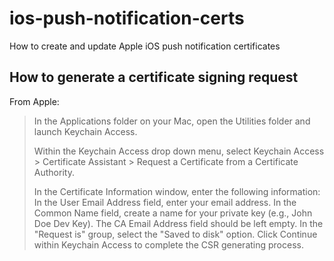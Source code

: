 # ios-push-notification-certs
How to create and update Apple iOS push notification certificates

## How to generate a certificate signing request

From Apple:

> In the Applications folder on your Mac, open the Utilities folder and launch Keychain Access.
>
> Within the Keychain Access drop down menu, select Keychain Access > Certificate Assistant > Request a Certificate from a Certificate Authority.
>
> In the Certificate Information window, enter the following information:
> In the User Email Address field, enter your email address.
> In the Common Name field, create a name for your private key (e.g., John Doe Dev Key).
> The CA Email Address field should be left empty.
> In the "Request is" group, select the "Saved to disk" option.
> Click Continue within Keychain Access to complete the CSR generating process.
